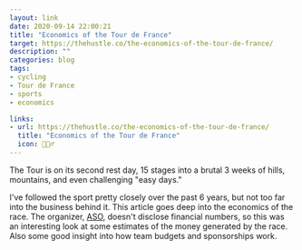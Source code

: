 ```yaml
---
layout: link
date: 2020-09-14 22:00:21
title: "Economics of the Tour de France"
target: https://thehustle.co/the-economics-of-the-tour-de-france/
description: ""
categories: blog
tags:
- cycling
- Tour de France
- sports
- economics

links:
- url: https://thehustle.co/the-economics-of-the-tour-de-france/
  title: "Economics of the Tour de France"
  icon: 🚴🏼‍♂️
---
```


The Tour is on its second rest day, 15 stages into a brutal 3 weeks of hills, mountains, and even challenging "easy days."

I've followed the sport pretty closely over the past 6 years, but not too far into the business behind it. This article goes deep into the economics of the race. The organizer, [ASO](https://en.wikipedia.org/wiki/Amaury_Sport_Organisation "ASO"), doesn't disclose financial numbers, so this was an interesting look at some estimates of the money generated by the race. Also some good insight into how team budgets and sponsorships work.
